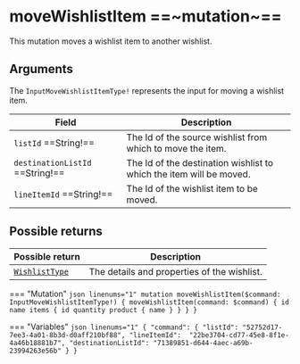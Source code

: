 # moveWishlistItem ==~mutation~==

This mutation moves a wishlist item to another wishlist.

## Arguments

The `InputMoveWishlistItemType!` represents the input for moving a wishlist item.

| Field                             | Description                                                       |
|-----------------------------------|-------------------------------------------------------------------|
| `listId`  ==String!==             | The Id of the source wishlist from which to move the item.        |
| `destinationListId`  ==String!==  | The Id of the destination wishlist to which the item will be moved.|
| `lineItemId`  ==String!==         | The Id of the wishlist item to be moved.                          |


## Possible returns

| Possible return                                          	| Description                                   |
|---------------------------------------------------------	|-----------------------------------------------|
| [`WishlistType`](../objects/wishlist-type.md)          	|  The details and properties of the wishlist.  |



=== "Mutation"
    ```json linenums="1"
    mutation moveWishlistItem($command: InputMoveWishlistItemType!) {
      moveWishlistItem(command: $command) {
        id
        name
        items {
          id
          quantity
          product {
            name
          }
        }
      }
    }
    ```

=== "Variables"
    ```json linenums="1"
    {
      "command": {
      "listId": "52752d17-7ee3-4a01-8b3d-d0aff210bf88",
      "lineItemId":  "22be3704-cd77-45e8-8f1e-4a46b18881b7",
      "destinationListId": "71389851-d644-4aec-a69b-23994263e56b"
      }
    }
    ```
